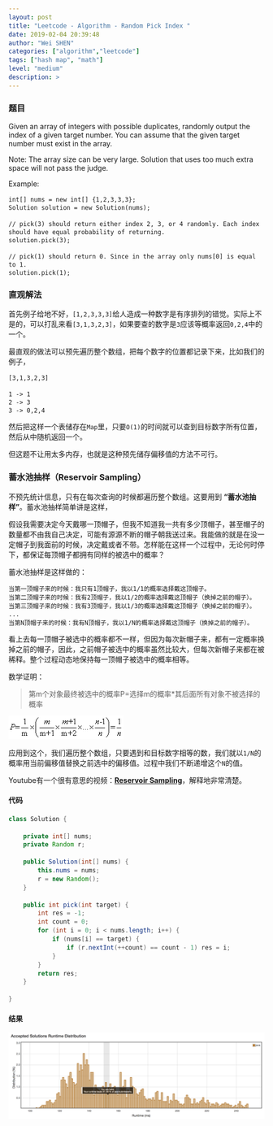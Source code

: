 ```yaml
---
layout: post
title: "Leetcode - Algorithm - Random Pick Index "
date: 2019-02-04 20:39:48
author: "Wei SHEN"
categories: ["algorithm","leetcode"]
tags: ["hash map", "math"]
level: "medium"
description: >
---
```


### 题目
Given an array of integers with possible duplicates, randomly output the index of a given target number. You can assume that the given target number must exist in the array.

Note:
The array size can be very large. Solution that uses too much extra space will not pass the judge.

Example:
```
int[] nums = new int[] {1,2,3,3,3};
Solution solution = new Solution(nums);

// pick(3) should return either index 2, 3, or 4 randomly. Each index should have equal probability of returning.
solution.pick(3);

// pick(1) should return 0. Since in the array only nums[0] is equal to 1.
solution.pick(1);
```

### 直观解法
首先例子给地不好，`[1,2,3,3,3]`给人造成一种数字是有序排列的错觉。实际上不是的，可以打乱来看`[3,1,3,2,3]`，如果要查的数字是`3`应该等概率返回`0,2,4`中的一个。

最直观的做法可以预先遍历整个数组，把每个数字的位置都记录下来，比如我们的例子，
```
[3,1,3,2,3]

1 -> 1
2 -> 3
3 -> 0,2,4
```

然后把这样一个表储存在`Map`里，只要`O(1)`的时间就可以查到目标数字所有位置，然后从中随机返回一个。

但这题不让用太多内存，也就是这种预先储存偏移值的方法不可行。

### 蓄水池抽样（Reservoir Sampling）
不预先统计信息，只有在每次查询的时候都遍历整个数组。这要用到 **“蓄水池抽样”**。蓄水池抽样简单讲是这样，

假设我需要决定今天戴哪一顶帽子，但我不知道我一共有多少顶帽子，甚至帽子的数量都不由我自己决定，可能有源源不断的帽子朝我送过来。我能做的就是在没一定帽子到我面前的时候，决定戴或者不带。怎样能在这样一个过程中，无论何时停下，都保证每顶帽子都拥有同样的被选中的概率？

蓄水池抽样是这样做的：
```
当第一顶帽子来的时候：我只有1顶帽子，我以1/1的概率选择戴这顶帽子。
当第二顶帽子来的时候：我有2顶帽子，我以1/2的概率选择戴这顶帽子（换掉之前的帽子）。
当第三顶帽子来的时候：我有3顶帽子，我以1/3的概率选择戴这顶帽子（换掉之前的帽子）。
...
当第N顶帽子来的时候：我有N顶帽子，我以1/N的概率选择戴这顶帽子（换掉之前的帽子）。
```

看上去每一顶帽子被选中的概率都不一样，但因为每次新帽子来，都有一定概率换掉之前的帽子，因此，之前帽子被选中的概率虽然比较大，但每次新帽子来都在被稀释。整个过程动态地保持每一顶帽子被选中的概率相等。

数学证明：
> 第m个对象最终被选中的概率P=选择m的概率*其后面所有对象不被选择的概率

![reservoir-sampling](/images/leetcode/reservoir-sampling.gif)


应用到这个，我们遍历整个数组，只要遇到和目标数字相等的数，我们就以`1/N`的概率用当前偏移值替换之前选中的偏移值。过程中我们不断递增这个`N`的值。

Youtube有一个很有意思的视频：[**Reservoir Sampling**](https://www.youtube.com/watch?v=A1iwzSew5Q)，解释地非常清楚。

#### 代码
```java
class Solution {

    private int[] nums;
    private Random r;

    public Solution(int[] nums) {
        this.nums = nums;
        r = new Random();
    }

    public int pick(int target) {
        int res = -1;
        int count = 0;
        for (int i = 0; i < nums.length; i++) {
            if (nums[i] == target) {
                if (r.nextInt(++count) == count - 1) res = i;
            }
        }
        return res;
    }

}
```

#### 结果
![random-pick-index-1](/images/leetcode/random-pick-index-1.png)
